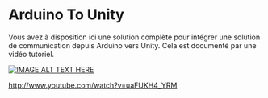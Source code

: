 # Arduino To Unity
Vous avez à disposition ici une solution complète pour intégrer une solution de communication depuis Arduino vers Unity. Cela est documenté par une vidéo tutoriel.

[![IMAGE ALT TEXT HERE](http://img.youtube.com/vi/uaFUKH4_YRM/0.jpg)](http://www.youtube.com/watch?v=uaFUKH4_YRM)

http://www.youtube.com/watch?v=uaFUKH4_YRM

